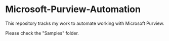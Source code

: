 # Microsoft-Purview-Automation

This repository tracks my work to automate working with Microsoft Purview.

Please check the "Samples" folder.